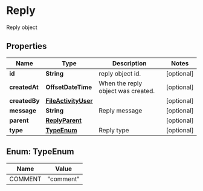 

# Reply

Reply object

## Properties

| Name | Type | Description | Notes |
|------------ | ------------- | ------------- | -------------|
|**id** | **String** | reply object id. |  [optional] |
|**createdAt** | **OffsetDateTime** | When the reply object was created. |  [optional] |
|**createdBy** | [**FileActivityUser**](FileActivityUser.md) |  |  [optional] |
|**message** | **String** | Reply message |  [optional] |
|**parent** | [**ReplyParent**](ReplyParent.md) |  |  [optional] |
|**type** | [**TypeEnum**](#TypeEnum) | Reply type |  [optional] |



## Enum: TypeEnum

| Name | Value |
|---- | -----|
| COMMENT | &quot;comment&quot; |




